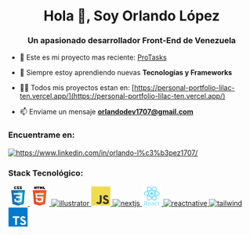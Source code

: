 <h1 align="center">Hola 👋, Soy Orlando López</h1>
<h3 align="center">Un apasionado desarrollador Front-End de Venezuela</h3>

- 🔭 Este es mi proyecto mas reciente: [ProTasks](https://pro-tasks-alb80gr90-orlandodev1707-gmailcoms-projects.vercel.app/)

- 🌱 Siempre estoy aprendiendo nuevas **Tecnologías y Frameworks**

- 👨‍💻 Todos mis proyectos estan en: [https://personal-portfolio-lilac-ten.vercel.app/](https://personal-portfolio-lilac-ten.vercel.app/)

- 📫 Enviame un mensaje **orlandodev1707@gmail.com**

<h3 align="left">Encuentrame en: </h3>
<p align="left">
<a href="https://linkedin.com/in/https://www.linkedin.com/in/orlando-l%c3%b3pez1707/" target="blank"><img align="center" src="https://raw.githubusercontent.com/rahuldkjain/github-profile-readme-generator/master/src/images/icons/Social/linked-in-alt.svg" alt="https://www.linkedin.com/in/orlando-l%c3%b3pez1707/" height="30" width="40" /></a>
</p>

<h3 align="left">Stack Tecnológico:</h3>

  <p align="left"> <a href="https://www.w3schools.com/css/" target="_blank" rel="noreferrer"> <img src="https://raw.githubusercontent.com/devicons/devicon/master/icons/css3/css3-original-wordmark.svg" alt="css3" width="40" height="40"/> </a> <a href="https://www.w3.org/html/" target="_blank" rel="noreferrer"> <img src="https://raw.githubusercontent.com/devicons/devicon/master/icons/html5/html5-original-wordmark.svg" alt="html5" width="40" height="40"/> </a> <a href="https://www.adobe.com/in/products/illustrator.html" target="_blank" rel="noreferrer"> <img src="https://www.vectorlogo.zone/logos/adobe_illustrator/adobe_illustrator-icon.svg" alt="illustrator" width="40" height="40"/> </a> <a href="https://developer.mozilla.org/en-US/docs/Web/JavaScript" target="_blank" rel="noreferrer"> <img src="https://raw.githubusercontent.com/devicons/devicon/master/icons/javascript/javascript-original.svg" alt="javascript" width="40" height="40"/> </a> <a href="https://nextjs.org/" target="_blank" rel="noreferrer"> <img src="https://cdn.worldvectorlogo.com/logos/nextjs-2.svg" alt="nextjs" width="40" height="40"/> </a> <a href="https://reactjs.org/" target="_blank" rel="noreferrer"> <img src="https://raw.githubusercontent.com/devicons/devicon/master/icons/react/react-original-wordmark.svg" alt="react" width="40" height="40"/> </a> <a href="https://reactnative.dev/" target="_blank" rel="noreferrer"> <img src="https://reactnative.dev/img/header_logo.svg" alt="reactnative" width="40" height="40"/> </a> <a href="https://tailwindcss.com/" target="_blank" rel="noreferrer"> <img src="https://www.vectorlogo.zone/logos/tailwindcss/tailwindcss-icon.svg" alt="tailwind" width="40" height="40"/> </a> <a href="https://www.typescriptlang.org/" target="_blank" rel="noreferrer"> <img src="https://raw.githubusercontent.com/devicons/devicon/master/icons/typescript/typescript-original.svg" alt="typescript" width="40" height="40"/> </a> </p>
